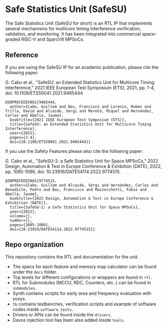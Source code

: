 # Safe Statistics Unit (SafeSU)

The Safe Statistics Unit (SafeSU for short) is an RTL IP that implements several mechanisms for multicore timing interference verification, validation, and monitoring. It has been integrated into commercial space-graded RISC-V and SparcV8 MPSoCs.

## Reference

If you are using the SafeSU IP for an academic publication, please cite the following paper:

G. Cabo et al., "SafeSU: an Extended Statistics Unit for Multicore Timing Interference," 2021 IEEE European Test Symposium (ETS), 2021, pp. 1-4, doi: 10.1109/ETS50041.2021.9465444

```
@INPROCEEDINGS{9465444,
  author={Cabo, Guillem and Bas, Francisco and Lorenzo, Ruben and Trilla, David and Alcaide, Sergi and Moretó, Miquel and Hernández, Carles and Abella, Jaume},
  booktitle={2021 IEEE European Test Symposium (ETS)}, 
  title={SafeSU: an Extended Statistics Unit for Multicore Timing Interference}, 
  year={2021},
  pages={1-4},
  doi={10.1109/ETS50041.2021.9465444}}
```

If you use the Safety Features please also cite the following paper:


G. Cabo et al., "SafeSU-2: a Safe Statistics Unit for Space MPSoCs," 2022 Design, Automation & Test in Europe Conference & Exhibition (DATE), 2022, pp. 1085-1086, doi: 10.23919/DATE54114.2022.9774515.

```
@INPROCEEDINGS{9774515,
  author={Cabo, Guillem and Alcaide, Sergi and Hernández, Carles and Benedicte, Pedro and Bas, Francisco and Mazzocchetti, Fabio and Abella, Jaume},
  booktitle={2022 Design, Automation & Test in Europe Conference & Exhibition (DATE)}, 
  title={SafeSU-2: a Safe Statistics Unit for Space MPSoCs}, 
  year={2022},
  volume={},
  number={},
  pages={1085-1086},
  doi={10.23919/DATE54114.2022.9774515}}
```


## Repo organization
This repository contains the RTL and documentation for the unit. 


*  The specs for each feature and memory map calculator can be found under the ```docs``` folder.
*  Top levels for different configurations or wrappers are found in ```rtl```.
*  RTL for Submodules (MCCU, RDC, Counters, etc..) can be found in ```submodules```.
*  Synth contains scripts for early area and frequency evaluation with yosys.
*  ```tb``` contains testbenches, verification scripts and example of software codes inside ```software_tests```.
*  Drivers or APIs can be found inside the ```drivers```.
* Davos injection tool has been also added inside ```tools```.
